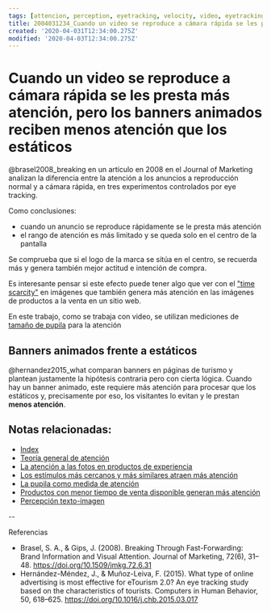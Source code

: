 ```yaml
---
tags: [attencion, perception, eyetracking, velocity, video, eyetracking, Notebooks/attention, Notebooks/perception]
title: 2004031234_Cuando un video se reproduce a cámara rápida se les presta más atención
created: '2020-04-031T12:34:00.275Z'
modified: '2020-04-03T12:34:00.275Z'
---
```


# Cuando un video se reproduce a cámara rápida se les presta más atención, pero los banners animados reciben menos atención que los estáticos

@brasel2008_breaking en un artículo en 2008 en el Journal of Marketing analizan la diferencia entre la atención a los anuncios a reproducción normal y a cámara rápida, en tres experimentos controlados por eye tracking.

Como conclusiones:

- cuando un anuncio se reproduce rápidamente se le presta más atención
- el rango de atención es más limitado y se queda solo en el centro de la pantalla

Se comprueba que si el logo de la marca se sitúa en el centro, se recuerda más y genera también mejor actitud e intención de compra.

Es interesante pensar si este efecto puede tener algo que ver con el ["time scarcity"](2003291731_escasezdetiempoaumentaatencion.md) en imágenes que también genera más atención en las imágenes de productos a la venta en un sitio web. 

En este trabajo, como se trabaja con video, se utilizan mediciones de [tamaño de pupila](2003230803_pupilacomomedidadeatencion.md) para la atención 

## Banners animados frente a estáticos

@hernandez2015_what comparan banners en páginas de turismo y plantean justamente la hipótesis contraria pero con cierta lógica. Cuando hay un banner animado, este requiere más atención para procesar que los estáticos y, precisamente por eso, los visitantes lo evitan y le prestan **menos atención**.

## Notas relacionadas:

- [Index](_2003101705_index.md)
- [Teoría general de atención](2003161131_unificacion_percepcion_ecologia_construccion.md)
- [La atención a las fotos en productos de experiencia](2003210809_atencionfotos_productosexperiencia.md)
- [Los estímulos más cercanos y más similares atraen más atención](2003260716_estimulosproximosysimilares_atencion.md)
- [La pupila como medida de atención](003230803_pupilacomomedidadeatencion.md)
- [Productos con menor tiempo de venta disponible generan más atención](2003291731_escasezdetiempoaumentaatencion.md)
- [Percepción texto-imagen](2003161247_percepcion_textoimagen.md)

--

Referencias
- Brasel, S. A., & Gips, J. (2008). Breaking Through Fast-Forwarding: Brand Information and Visual Attention. Journal of Marketing, 72(6), 31–48. https://doi.org/10.1509/jmkg.72.6.31
- Hernández-Méndez, J., & Muñoz-Leiva, F. (2015). What type of online advertising is most effective for eTourism 2.0? An eye tracking study based on the characteristics of tourists. Computers in Human Behavior, 50, 618–625. https://doi.org/10.1016/j.chb.2015.03.017